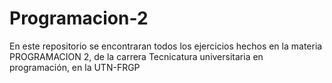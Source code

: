 # Programacion-2
En este repositorio se encontraran todos los ejercicios hechos en la materia PROGRAMACION 2, de la carrera Tecnicatura universitaria en programación, en la UTN-FRGP
